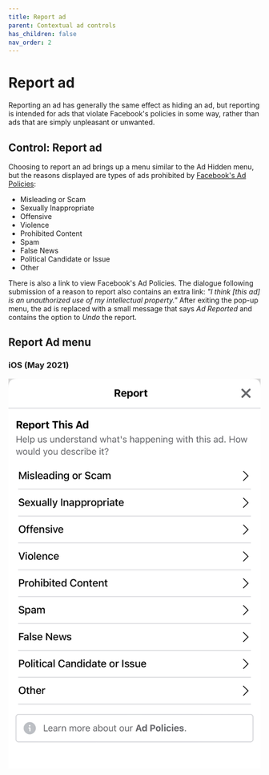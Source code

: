 ```yaml
---
title: Report ad
parent: Contextual ad controls
has_children: false
nav_order: 2
---
```


# Report ad

Reporting an ad has generally the same effect as hiding an ad, but reporting is intended for ads that violate Facebook's policies in some way, rather than ads that are simply unpleasant or unwanted.

## Control: Report ad

Choosing to report an ad brings up a menu similar to the Ad Hidden menu, but the reasons displayed are types of ads prohibited by [Facebook's Ad Policies](https://www.facebook.com/policies/ads/):

* Misleading or Scam 
* Sexually Inappropriate
* Offensive
* Violence
* Prohibited Content
* Spam
* False News
* Political Candidate or Issue
* Other 

There is also a link to view Facebook's Ad Policies. The dialogue following submission of a reason to report also contains an extra link: *"I think [this ad] is an unauthorized use of my intellectual property."* After exiting the pop-up menu, the ad is replaced with a small message that says *Ad Reported* and contains the option to *Undo* the report.

## Report Ad menu

### iOS (May 2021)
![Report Ad menu on iOS with reasons for reporting an ad](contextual/reportad-0.jpeg)
